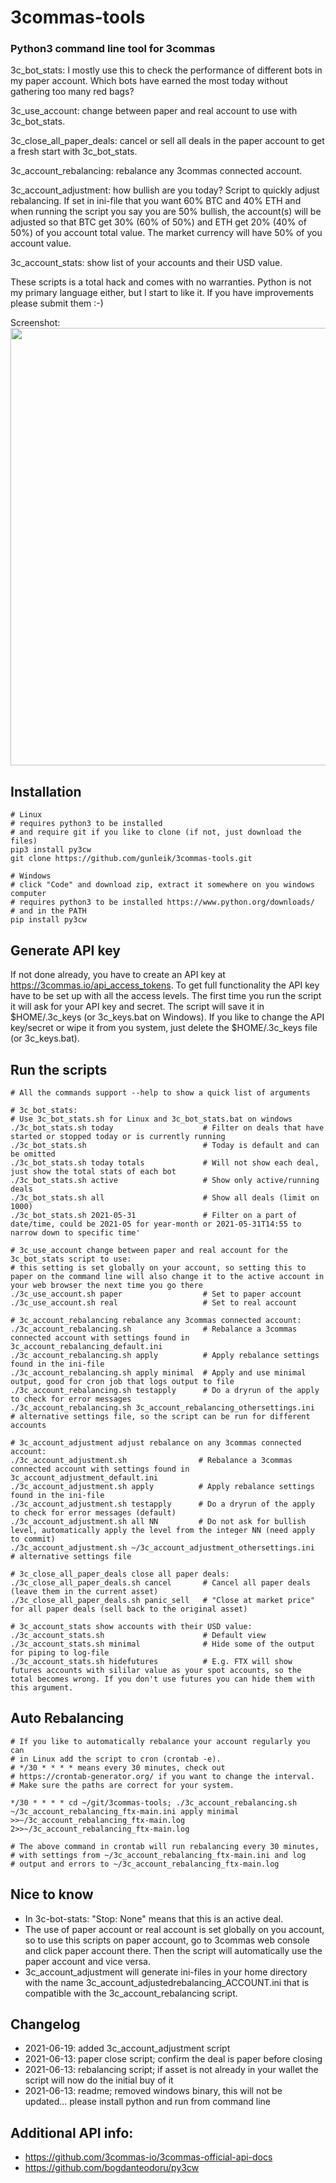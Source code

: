 # 3commas-tools

### Python3 command line tool for 3commas
<p>3c_bot_stats: I mostly use this to check the performance of different bots in my paper account. Which bots have earned the most today without gathering too many red bags?</p>
<p>3c_use_account: change between paper and real account to use with 3c_bot_stats.</p>
<p>3c_close_all_paper_deals: cancel or sell all deals in the paper account to get a fresh start with 3c_bot_stats.</p>
<p>3c_account_rebalancing: rebalance any 3commas connected account.</p>
<p>3c_account_adjustment: how bullish are you today? Script to quickly adjust rebalancing. If set in ini-file that you want 60% BTC and 40% ETH and when running the script you say you are 50% bullish, the account(s) will be adjusted so that BTC get 30% (60% of 50%) and ETH get 20% (40% of 50%) of you account total value. The market currency will have 50% of you account value.</p>
<p>3c_account_stats: show list of your accounts and their USD value.</p>
<p>These scripts is a total hack and comes with no warranties. Python is not my primary language either, but I start to like it. If you have improvements please submit them :-)</p>

Screenshot:<br>
<img src="https://user-images.githubusercontent.com/2580262/121309352-5fd76000-c902-11eb-8683-d087b06cff45.png" width=700>

## Installation
```
# Linux
# requires python3 to be installed
# and require git if you like to clone (if not, just download the files)
pip3 install py3cw
git clone https://github.com/gunleik/3commas-tools.git

# Windows
# click "Code" and download zip, extract it somewhere on you windows computer
# requires python3 to be installed https://www.python.org/downloads/
# and in the PATH
pip install py3cw 
```

## Generate API key
If not done already, you have to create an API key at https://3commas.io/api_access_tokens.
To get full functionality the API key have to be set up with all the access levels.
The first time you run the script it will ask for your API key and secret.
The script will save it in $HOME/.3c_keys (or 3c_keys.bat on Windows).
If you like to change the API key/secret or wipe it from you system, just delete the $HOME/.3c_keys file (or 3c_keys.bat).

## Run the scripts
```
# All the commands support --help to show a quick list of arguments

# 3c_bot_stats:
# Use 3c_bot_stats.sh for Linux and 3c_bot_stats.bat on windows
./3c_bot_stats.sh today                    # Filter on deals that have started or stopped today or is currently running
./3c_bot_stats.sh                          # Today is default and can be omitted
./3c_bot_stats.sh today totals             # Will not show each deal, just show the total stats of each bot
./3c_bot_stats.sh active                   # Show only active/running deals
./3c_bot_stats.sh all                      # Show all deals (limit on 1000)
./3c_bot_stats.sh 2021-05-31               # Filter on a part of date/time, could be 2021-05 for year-month or 2021-05-31T14:55 to narrow down to specific time'

# 3c_use_account change between paper and real account for the 3c_bot_stats script to use:
# this setting is set globally on your account, so setting this to paper on the command line will also change it to the active account in your web browser the next time you go there
./3c_use_account.sh paper                  # Set to paper account
./3c_use_account.sh real                   # Set to real account

# 3c_account_rebalancing rebalance any 3commas connected account:
./3c_account_rebalancing.sh                # Rebalance a 3commas connected account with settings found in 3c_account_rebalancing_default.ini
./3c_account_rebalancing.sh apply          # Apply rebalance settings found in the ini-file
./3c_account_rebalancing.sh apply minimal  # Apply and use minimal output, good for cron job that logs output to file
./3c_account_rebalancing.sh testapply      # Do a dryrun of the apply to check for error messages
./3c_account_rebalancing.sh 3c_account_rebalancing_othersettings.ini  # alternative settings file, so the script can be run for different accounts

# 3c_account_adjustment adjust rebalance on any 3commas connected account:
./3c_account_adjustment.sh                # Rebalance a 3commas connected account with settings found in 3c_account_adjustment_default.ini
./3c_account_adjustment.sh apply          # Apply rebalance settings found in the ini-file
./3c_account_adjustment.sh testapply      # Do a dryrun of the apply to check for error messages (default)
./3c_account_adjustment.sh all NN         # Do not ask for bullish level, automatically apply the level from the integer NN (need apply to commit)
./3c_account_adjustment.sh ~/3c_account_adjustment_othersettings.ini  # alternative settings file

# 3c_close_all_paper_deals close all paper deals:
./3c_close_all_paper_deals.sh cancel       # Cancel all paper deals (leave them in the current asset)
./3c_close_all_paper_deals.sh panic_sell   # "Close at market price" for all paper deals (sell back to the original asset)

# 3c_account_stats show accounts with their USD value:
./3c_account_stats.sh                      # Default view
./3c_account_stats.sh minimal              # Hide some of the output for piping to log-file
./3c_account_stats.sh hidefutures          # E.g. FTX will show futures accounts with sililar value as your spot accounts, so the total becomes wrong. If you don't use futures you can hide them with this argument.
```

## Auto Rebalancing
```
# If you like to automatically rebalance your account regularly you can 
# in Linux add the script to cron (crontab -e).
# */30 * * * * means every 30 minutes, check out 
# https://crontab-generator.org/ if you want to change the interval.
# Make sure the paths are correct for your system.

*/30 * * * * cd ~/git/3commas-tools; ./3c_account_rebalancing.sh ~/3c_account_rebalancing_ftx-main.ini apply minimal >>~/3c_account_rebalancing_ftx-main.log 2>>~/3c_account_rebalancing_ftx-main.log

# The above command in crontab will run rebalancing every 30 minutes, 
# with settings from ~/3c_account_rebalancing_ftx-main.ini and log 
# output and errors to ~/3c_account_rebalancing_ftx-main.log
```

## Nice to know
* In 3c-bot-stats: "Stop: None" means that this is an active deal.
* The use of paper account or real account is set globally on you account, so to use this scripts on paper account, go to 3commas web console and click paper account there. Then the script will automatically use the paper account and vice versa.
* 3c_account_adjustment will generate ini-files in your home directory with the name 3c_account_adjustedrebalancing_ACCOUNT.ini that is compatible with the 3c_account_rebalancing script.

## Changelog
* 2021-06-19: added 3c_account_adjustment script
* 2021-06-13: paper close script; confirm the deal is paper before closing
* 2021-06-13: rebalancing script; if asset is not already in your wallet the script will now do the initial buy of it
* 2021-06-13: readme; removed windows binary, this will not be updated... please install python and run from command line

## Additional API info:
* https://github.com/3commas-io/3commas-official-api-docs
* https://github.com/bogdanteodoru/py3cw
